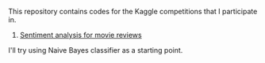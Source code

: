 This repository contains codes for the Kaggle competitions that I participate
in.

1. [Sentiment analysis for movie
reviews](https://www.kaggle.com/c/sentiment-analysis-on-movie-reviews/data)

I'll try using Naive Bayes classifier as a starting point.
